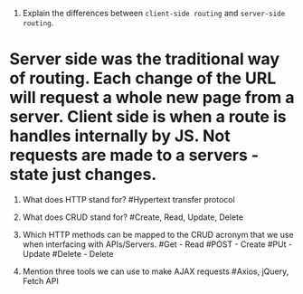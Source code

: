 1.  Explain the differences between `client-side routing` and `server-side routing`.
# Server side was the traditional way of routing. Each change of the URL will request a whole new page from a server. Client side is when a route is handles internally by JS. Not requests are made to a servers - state just changes. 

1.  What does HTTP stand for?
#Hypertext transfer protocol

1.  What does CRUD stand for?
#Create, Read, Update, Delete

1.  Which HTTP methods can be mapped to the CRUD acronym that we use when interfacing with APIs/Servers.
#Get - Read 
#POST - Create
#PUt - Update
#Delete - Delete

1.  Mention three tools we can use to make AJAX requests
#Axios, jQuery, Fetch API 